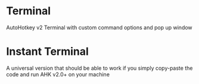 # Terminal
AutoHotkey v2 Terminal with custom command options and pop up window

# Instant Terminal
A universal version that should be able to work if you simply copy-paste the code and run AHK v2.0+ on your machine 
